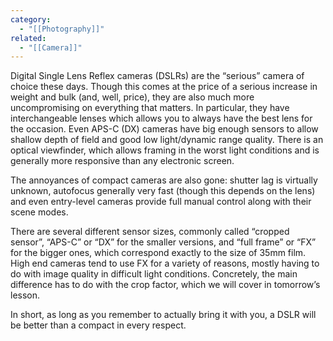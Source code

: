 ```yaml
---
category:
  - "[[Photography]]"
related:
  - "[[Camera]]"
---
```

Digital Single Lens Reflex cameras (DSLRs) are the “serious” camera of choice these days. Though this comes at the price of a serious increase in weight and bulk (and, well, price), they are also much more uncompromising on everything that matters. In particular, they have interchangeable lenses which allows you to always have the best lens for the occasion. Even APS-C (DX) cameras have big enough sensors to allow shallow depth of field and good low light/dynamic range quality. There is an optical viewfinder, which allows framing in the worst light conditions and is generally more responsive than any electronic screen.

The annoyances of compact cameras are also gone: shutter lag is virtually unknown, autofocus generally very fast (though this depends on the lens) and even entry-level cameras provide full manual control along with their scene modes.

There are several different sensor sizes, commonly called “cropped sensor”, “APS-C” or “DX” for the smaller versions, and “full frame” or “FX” for the bigger ones, which correspond exactly to the size of 35mm film. High end cameras tend to use FX for a variety of reasons, mostly having to do with image quality in difficult light conditions. Concretely, the main difference has to do with the crop factor, which we will cover in tomorrow’s lesson.

In short, as long as you remember to actually bring it with you, a DSLR will be better than a compact in every respect.